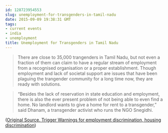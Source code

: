 ```yaml
---
id: 128723954553
slug: unemployment-for-transgenders-in-tamil-nadu
date: 2015-09-09 19:38:31 GMT
tags:
- current events
- india
- unemployment
title: Unemployment for Transgenders in Tamil Nadu
---
```

> There are close to 35,000 trangenders in Tamil Nadu, but not even a fraction of them can claim to have a regular stream of employment from a recognised organisation or a proper establishment. Though employment and lack of societal support are issues that have been plaguing the trangender community for a long time now, they are ready with solutions.

> “Besides the lack of reservation in state education and employment, there is also the ever present problem of not being able to even find a home. No landlord wants to give a home for rent to a transgender,” said Dhanam, a transgender activist who runs the NGO Snegidhi.

([Original Source. Trigger Warnings for employment discrimination, housing discrimination][1])

[1]: https://web.archive.org/web/20150909111618/http://www.newindianexpress.com/cities/chennai/Transgenders-Still-Struggling-to-Find-Employment-Housing/2015/09/09/article3017257.ece